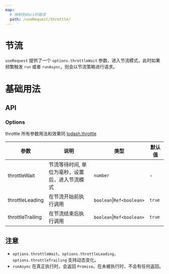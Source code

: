 ```yaml
---
map:
  # 映射到docs的路径
  path: /useRequest/throttle/
---
```


# 节流

`useRequest` 提供了一个 `options.throttleWait` 参数，进入节流模式，此时如果频繁触发 `run` 或者 `runAsync`，则会以节流策略进行请求。

# 基础用法

<demo src="./demo/demo.vue"
  language="vue"
  title=""
  desc="你可以在 input 框中快速输入文本，体验效果"> </demo>

## API

### Options

throttle 所有参数用法和效果同 [lodash.throttle](https://www.lodashjs.com/docs/lodash.throttle/)

| 参数 | 说明 | 类型 | 默认值 |
| --- | --- | --- | --- |
| throttleWait | 节流等待时间, 单位为毫秒，设置后，进入节流模式 | `number` | - |
| throttleLeading | 在节流开始前执行调用 | `boolean`\|`Ref<boolean>` | `true` |
| throttleTrailing | 在节流结束后执行调用 | `boolean`\|`Ref<boolean>` | `true` |

## 注意

- `options.throttleWait`、`options.throttleLeading`、`options.throttleTrailing` 支持动态变化。
- `runAsync` 在真正执行时，会返回 `Promise`。在未被执行时，不会有任何返回。
